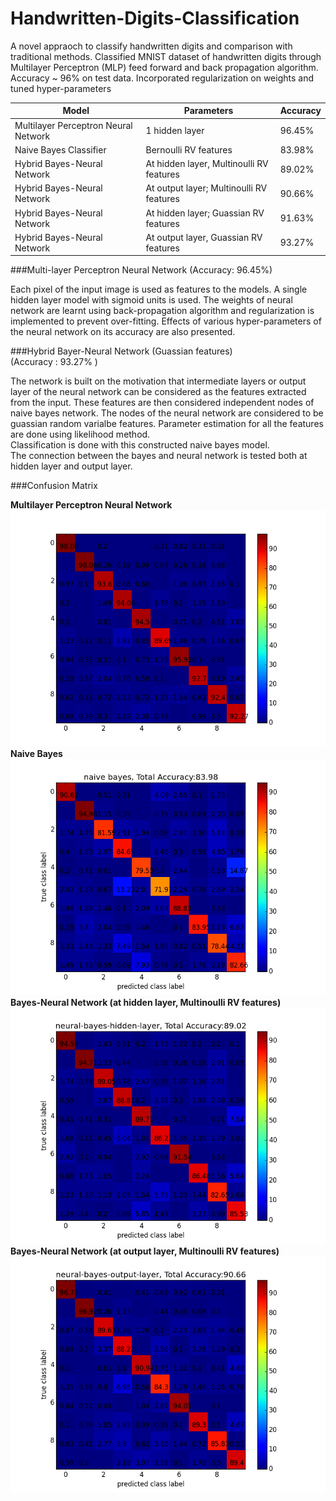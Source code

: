# Handwritten-Digits-Classification
A novel appraoch to classify handwritten digits and comparison with traditional methods.
Classified MNIST dataset of handwritten digits through Multilayer Perceptron (MLP) feed forward and back
propagation algorithm. Accuracy ~ 96% on test data. Incorporated regularization on weights and tuned hyper-parameters

Model	| Parameters | 	Accuracy
------|------------|-----------
Multilayer Perceptron Neural Network	| 1 hidden layer |	96.45%
Naive Bayes Classifier |	Bernoulli RV features | 	83.98%
Hybrid Bayes-Neural Network	| At hidden layer, Multinoulli RV features	| 89.02%
Hybrid Bayes-Neural Network	| At output layer; Multinoulli RV features	| 90.66%
Hybrid Bayes-Neural Network	| At hidden layer; Guassian RV features	| 91.63%
Hybrid Bayes-Neural Network	| At output layer, Guassian RV features	| 93.27%

###Multi-layer Perceptron Neural Network (Accuracy: 96.45%)
 
Each pixel of the input image is used as features to the models. A single hidden layer model with sigmoid units is used. The weights of neural network are learnt using back-propagation algorithm and regularization is implemented to prevent over-fitting. Effects of various hyper-parameters of the neural network on its accuracy are also presented.

###Hybrid Bayer-Neural Network (Guassian features)<br>
(Accuracy : 93.27% )<br>

The network is built on the motivation that intermediate layers or output layer of the neural network can be considered as the features extracted from the input. These features are then considered independent nodes of naive bayes network. The nodes of the neural network are considered to be guassian random varialbe features. Parameter estimation for all the features are done using likelihood method.<br>Classification is done with this constructed naive bayes model.<br>The connection between the bayes and neural network is tested both at hidden layer and output layer.

###Confusion Matrix

**Multilayer Perceptron Neural Network**
![Model_Accuracy](/results/mlpnn_confusion.png)
**Naive Bayes**
![Model_Accuracy](/results/conf_matrix_naive_bayes.png)
**Bayes-Neural Network (at hidden layer, Multinoulli RV features)**
![Model_Accuracy](/results/conf_matrix_nn_bayes_hid.png)
**Bayes-Neural Network (at output layer, Multinoulli RV features)**
![Model_Accuracy](/results/conf_matrix_nn_bayes_out.png)
